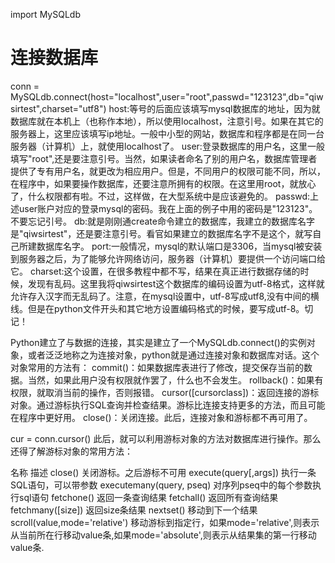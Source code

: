 import MySQLdb
# 连接数据库
conn = MySQLdb.connect(host="localhost",user="root",passwd="123123",db="qiwsirtest",charset="utf8")
host:等号的后面应该填写mysql数据库的地址，因为就数据库就在本机上（也称作本地），所以使用localhost，注意引号。如果在其它的服务器上，这里应该填写ip地址。一般中小型的网站，数据库和程序都是在同一台服务器（计算机）上，就使用localhost了。
user:登录数据库的用户名，这里一般填写"root",还是要注意引号。当然，如果读者命名了别的用户名，数据库管理者提供了专有用户名，就更改为相应用户。但是，不同用户的权限可能不同，所以，在程序中，如果要操作数据库，还要注意所拥有的权限。在这里用root，就放心了，什么权限都有啦。不过，这样做，在大型系统中是应该避免的。
passwd:上述user账户对应的登录mysql的密码。我在上面的例子中用的密码是"123123"。不要忘记引号。
db:就是刚刚通create命令建立的数据库，我建立的数据库名字是"qiwsirtest"，还是要注意引号。看官如果建立的数据库名字不是这个，就写自己所建数据库名字。
port:一般情况，mysql的默认端口是3306，当mysql被安装到服务器之后，为了能够允许网络访问，服务器（计算机）要提供一个访问端口给它。
charset:这个设置，在很多教程中都不写，结果在真正进行数据存储的时候，发现有乱码。这里我将qiwsirtest这个数据库的编码设置为utf-8格式，这样就允许存入汉字而无乱码了。注意，在mysql设置中，utf-8写成utf8,没有中间的横线。但是在python文件开头和其它地方设置编码格式的时候，要写成utf-8。切记！


Python建立了与数据的连接，其实是建立了一个MySQLdb.connect()的实例对象，或者泛泛地称之为连接对象，python就是通过连接对象和数据库对话。这个对象常用的方法有：
commit()：如果数据库表进行了修改，提交保存当前的数据。当然，如果此用户没有权限就作罢了，什么也不会发生。
rollback()：如果有权限，就取消当前的操作，否则报错。
cursor([cursorclass])：返回连接的游标对象。通过游标执行SQL查询并检查结果。游标比连接支持更多的方法，而且可能在程序中更好用。
close()：关闭连接。此后，连接对象和游标都不再可用了。

cur = conn.cursor()
此后，就可以利用游标对象的方法对数据库进行操作。那么还得了解游标对象的常用方法：

名称	描述
close()	关闭游标。之后游标不可用
execute(query[,args])	执行一条SQL语句，可以带参数
executemany(query, pseq)	对序列pseq中的每个参数执行sql语句
fetchone()	返回一条查询结果
fetchall()	返回所有查询结果
fetchmany([size])	返回size条结果
nextset()	移动到下一个结果
scroll(value,mode='relative')	移动游标到指定行，如果mode='relative',则表示从当前所在行移动value条,如果mode='absolute',则表示从结果集的第一行移动value条.